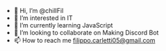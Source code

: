 - 👋 Hi, I’m @chillFil
- 👀 I’m interested in IT
- 🌱 I’m currently learning JavaScript
- 💞️ I’m looking to collaborate on Making Discord Bot
- 📫 How to reach me filippo.carletti05@gmail.com

<!---
chillFil/chillFil is a ✨ special ✨ repository because its `README.md` (this file) appears on your GitHub profile.
You can click the Preview link to take a look at your changes.
--->
